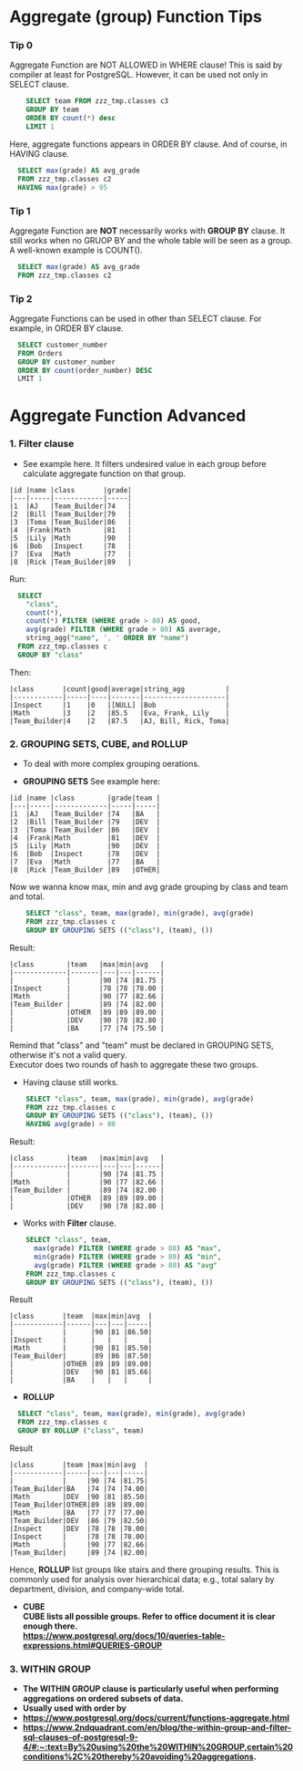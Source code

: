 # Aggregate (group) Function Tips
### Tip 0
Aggregate Function are NOT ALLOWED in WHERE clause! This is said by compiler at least for PostgreSQL. However, it can be used not only in SELECT clause.
```sql
	SELECT team FROM zzz_tmp.classes c3 
	GROUP BY team 
	ORDER BY count(*) desc
	LIMIT 1
```
Here, aggregate functions appears in ORDER BY clause. And of course, in HAVING clause.
```sql
  SELECT max(grade) AS avg_grade 
  FROM zzz_tmp.classes c2 
  HAVING max(grade) > 95
```

### Tip 1
Aggregate Function are <b>NOT</b> necessarily works with <b>GROUP BY</b> clause. It still works when no GRUOP BY and the whole table will be seen as a group. A well-known example is COUNT().
```sql
  SELECT max(grade) AS avg_grade 
  FROM zzz_tmp.classes c2 
```

### Tip 2
Aggregate Functions can be used in other than SELECT clause. For example, in ORDER BY clause.
```sql
  SELECT customer_number 
  FROM Orders 
  GROUP BY customer_number 
  ORDER BY count(order_number) DESC 
  LMIT 1
```

# Aggregate Function Advanced
### 1. <b>Filter clause</b>
* See example here. It filters undesired value in each group before calculate aggregate function on that group.
```
|id |name |class       |grade|
|---|-----|------------|-----|
|1  |AJ   |Team_Builder|74   |
|2  |Bill |Team_Builder|79   |
|3  |Toma |Team_Builder|86   |
|4  |Frank|Math        |81   |
|5  |Lily |Math        |90   |
|6  |Bob  |Inspect     |78   |
|7  |Eva  |Math        |77   |
|8  |Rick |Team_Builder|89   |

```
Run:
```sql
  SELECT 
    "class", 
    count(*), 
    count(*) FILTER (WHERE grade > 80) AS good, 
    avg(grade) FILTER (WHERE grade > 80) AS average, 
    string_agg("name", ', ' ORDER BY "name")
  FROM zzz_tmp.classes c 
  GROUP BY "class" 
```
Then:
```
|class       |count|good|average|string_agg          |
|------------|-----|----|-------|--------------------|
|Inspect     |1    |0   |[NULL] |Bob                 |
|Math        |3    |2   |85.5   |Eva, Frank, Lily    |
|Team_Builder|4    |2   |87.5   |AJ, Bill, Rick, Toma|
```

### 2. <b>GROUPING SETS, CUBE, and ROLLUP</b>
* To deal with more complex grouping oerations.<br>

* <b>GROUPING SETS</b>
See example here:
```
|id |name |class        |grade|team |
|---|-----|-------------|-----|-----|
|1  |AJ   |Team_Builder |74   |BA   |
|2  |Bill |Team_Builder |79   |DEV  |
|3  |Toma |Team_Builder |86   |DEV  |
|4  |Frank|Math         |81   |DEV  |
|5  |Lily |Math         |90   |DEV  |
|6  |Bob  |Inspect      |78   |DEV  |
|7  |Eva  |Math         |77   |BA   |
|8  |Rick |Team_Builder |89   |OTHER|
```
Now we wanna know max, min and avg grade grouping by class and team and total.
```sql
    SELECT "class", team, max(grade), min(grade), avg(grade) 
    FROM zzz_tmp.classes c 
    GROUP BY GROUPING SETS (("class"), (team), ())
```
Result:
```
|class        |team   |max|min|avg   |
|-------------|-------|---|---|------|
|             |       |90 |74 |81.75 |
|Inspect      |       |78 |78 |78.00 |
|Math         |       |90 |77 |82.66 |
|Team_Builder |       |89 |74 |82.00 |
|             |OTHER  |89 |89 |89.00 |
|             |DEV    |90 |78 |82.80 |
|             |BA     |77 |74 |75.50 |
```
Remind that "class" and "team" must be declared in GROUPING SETS, otherwise it's not a valid query. <br/>
Executor does two rounds of hash to aggregate these two groups.<br/>
* Having clause still works.
```sql
    SELECT "class", team, max(grade), min(grade), avg(grade) 
    FROM zzz_tmp.classes c 
    GROUP BY GROUPING SETS (("class"), (team), ())
    HAVING avg(grade) > 80
```
Result:
```
|class        |team   |max|min|avg   |
|-------------|-------|---|---|------|
|             |       |90 |74 |81.75 |
|Math         |       |90 |77 |82.66 |
|Team_Builder |       |89 |74 |82.00 |
|             |OTHER  |89 |89 |89.00 |
|             |DEV    |90 |78 |82.80 |
```
* Works with <b>Filter</b> clause.
```sql
    SELECT "class", team, 
      max(grade) FILTER (WHERE grade > 80) AS "max", 
      min(grade) FILTER (WHERE grade > 80) AS "min", 
      avg(grade) FILTER (WHERE grade > 80) AS "avg"
    FROM zzz_tmp.classes c 
    GROUP BY GROUPING SETS (("class"), (team), ())
```
Result
```
|class       |team  |max|min|avg  |
|------------|------|---|---|-----|
|            |      |90 |81 |86.50|
|Inspect     |      |   |   |     |
|Math        |      |90 |81 |85.50|
|Team_Builder|      |89 |86 |87.50|
|            |OTHER |89 |89 |89.00|
|            |DEV   |90 |81 |85.66|
|            |BA    |   |   |     |
```
* <b>ROLLUP</b>
```sql
  SELECT "class", team, max(grade), min(grade), avg(grade)
  FROM zzz_tmp.classes c 
  GROUP BY ROLLUP ("class", team)
```
Result
```
|class       |team |max|min|avg  |
|------------|-----|---|---|-----|
|            |     |90 |74 |81.75|
|Team_Builder|BA   |74 |74 |74.00|
|Math        |DEV  |90 |81 |85.50|
|Team_Builder|OTHER|89 |89 |89.00|
|Math        |BA   |77 |77 |77.00|
|Team_Builder|DEV  |86 |79 |82.50|
|Inspect     |DEV  |78 |78 |78.00|
|Inspect     |     |78 |78 |78.00|
|Math        |     |90 |77 |82.66|
|Team_Builder|     |89 |74 |82.00|
```
Hence, <b>ROLLUP</b> list groups like stairs and there grouping results. This is commonly used for analysis over hierarchical data; e.g., total salary by department, division, and company-wide total.

* <b>CUBE<b/>
<br/>CUBE lists all possible groups. Refer to office document it is clear enough there.<br/>
https://www.postgresql.org/docs/10/queries-table-expressions.html#QUERIES-GROUP

### 3. WITHIN GROUP
* The WITHIN GROUP clause is particularly useful when performing aggregations on ordered subsets of data.
* Usually used with order by
* https://www.postgresql.org/docs/current/functions-aggregate.html
* https://www.2ndquadrant.com/en/blog/the-within-group-and-filter-sql-clauses-of-postgresql-9-4/#:~:text=By%20using%20the%20WITHIN%20GROUP,certain%20conditions%2C%20thereby%20avoiding%20aggregations.
